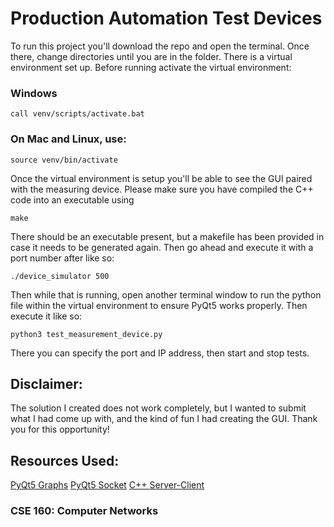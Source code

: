 # Production Automation Test Devices
 
To run this project you'll download the repo and open the terminal. Once there, change directories until you are in the folder. There is a virtual environment set up. Before running activate the virtual environment:
### Windows
```
call venv/scripts/activate.bat
```
### On Mac and Linux, use:
```
source venv/bin/activate
```

Once the virtual environment is setup you'll be able to see the GUI paired with the measuring device. Please make sure you have compiled the C++ code into an executable using
```
make
```
There should be an executable present, but a makefile has been provided in case it needs to be generated again. Then go ahead and execute it with a port number after like so:

```
./device_simulator 500
```
Then while that is running, open another terminal window to run the python file within the virtual environment to ensure PyQt5 works properly. Then execute it like so:
```
python3 test_measurement_device.py
```
There you can specify the port and IP address, then start and stop tests.

## Disclaimer:
The solution I created does not work completely, but I wanted to submit what I had come up with, and the kind of fun I had creating the GUI. Thank you for this opportunity!

## Resources Used:
[PyQt5 Graphs](https://doc.qt.io/qtforpython-5/PySide2/QtCharts/QChart.html)
[PyQt5 Socket](https://www.youtube.com/watch?v=Q42mDMWtb7E)
[C++ Server-Client](https://www.geeksforgeeks.org/udp-server-client-implementation-c/#)
### CSE 160: Computer Networks
